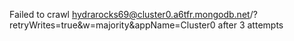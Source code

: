 Failed to crawl hydrarocks69@cluster0.a6tfr.mongodb.net/?retryWrites=true&w=majority&appName=Cluster0 after 3 attempts